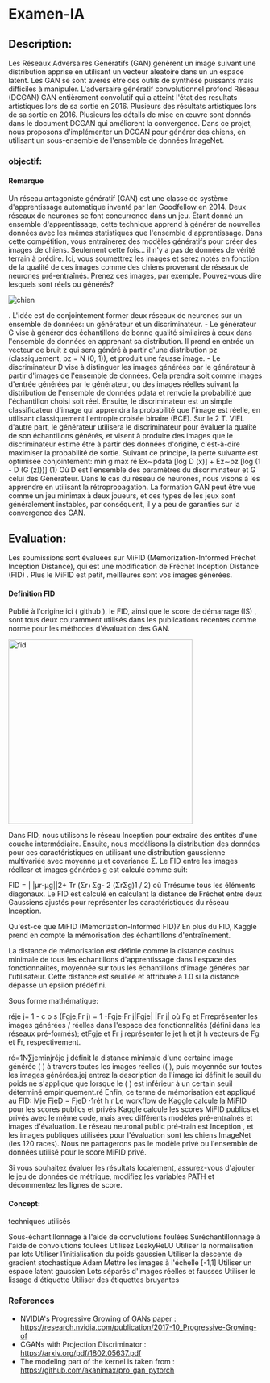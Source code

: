 # Examen-IA

## Description:

Les Réseaux Adversaires Génératifs (GAN) génèrent un image suivant une distribution apprise en utilisant un vecteur aleatoire dans un
un espace latent. Les GAN se sont avérés être des outils de synthèse puissants mais difficiles à manipuler. L'adversaire génératif convolutionnel profond
Réseau (DCGAN) GAN entièrement convolutif qui a atteint l'état des resultats artistiques lors de sa sortie en 2016. Plusieurs
des résultats artistiques lors de sa sortie en 2016. Plusieurs
les détails de mise en œuvre sont donnés dans le document DCGAN qui améliorent la convergence. Dans ce projet, nous proposons d'implémenter un DCGAN pour générer des chiens, en utilisant un sous-ensemble de l'ensemble de données ImageNet. 

###  objectif:

####  Remarque

Un réseau antagoniste génératif (GAN) est une classe de système d'apprentissage automatique inventé par Ian Goodfellow en 2014. Deux réseaux de neurones se font concurrence dans un jeu. Étant donné un ensemble d'apprentissage, cette technique apprend à générer de nouvelles données avec les mêmes statistiques que l'ensemble d'apprentissage.
Dans cette compétition, vous entraînerez des modèles génératifs pour créer des images de chiens. Seulement cette fois… il n'y a pas de données de vérité terrain à prédire. Ici, vous soumettrez les images et serez notés en fonction de la qualité de ces images comme des chiens provenant de réseaux de neurones pré-entraînés. Prenez ces images, par exemple. Pouvez-vous dire lesquels sont réels ou générés?

![chien](https://user-images.githubusercontent.com/72967454/100002925-9a920480-2dc5-11eb-8684-fc796f81a36c.jpg)

. L'idée est de conjointement former deux réseaux de neurones sur un ensemble de données: un générateur et un discriminateur. - Le générateur G vise à générer des échantillons de bonne qualité similaires à ceux dans l'ensemble de données en apprenant sa distribution. Il prend en entrée un vecteur de bruit z qui sera généré à partir d'une distribution pz (classiquement, pz = N (0, 1)), et produit une fausse image. - Le discriminateur D vise à distinguer les images générées par le générateur à partir d'images de l'ensemble de données. Cela prendra soit comme images d'entrée générées par le générateur, ou des images réelles suivant la distribution de l'ensemble de données pdata et renvoie la probabilité que l'échantillon choisi soit réel. Ensuite, le discriminateur est un simple classificateur d'image qui apprendra la probabilité que l'image est réelle, en utilisant classiquement l'entropie croisée binaire (BCE). Sur le 2 T. VIEL d'autre part, le générateur utilisera le discriminateur pour évaluer la qualité de son échantillons générés, et visent à produire des images que le discriminateur estime être à partir des données d'origine, c'est-à-dire maximiser la probabilité de sortie. Suivant ce principe, la perte suivante est optimisée conjointement: min g max ré Ex∼pdata [log D (x)] + Ez∼pz [log (1 - D (G (z)))] (1) Où D est l'ensemble des paramètres du discriminateur et G celui des Générateur. Dans le cas du réseau de neurones, nous visons à les apprendre en utilisant la rétropropagation. La formation GAN peut être vue comme un jeu minimax à deux joueurs, et ces types de les jeux sont généralement instables, par conséquent, il y a peu de garanties sur la convergence des GAN.

## Evaluation:
Les soumissions sont évaluées sur MiFID (Memorization-Informed Fréchet Inception Distance), qui est une modification de Fréchet Inception Distance (FID) .
Plus le MiFID est petit, meilleures sont vos images générées.


#### Definition FID

Publié à l'origine ici ( github ), le FID, ainsi que le score de démarrage (IS) , sont tous deux couramment utilisés dans les publications récentes comme norme pour les méthodes d'évaluation des GAN.


<img width="365" alt="fid" src="https://user-images.githubusercontent.com/72967454/100006259-83a1e100-2dca-11eb-96d1-afc09a378d8f.PNG">


Dans FID, nous utilisons le réseau Inception pour extraire des entités d'une couche intermédiaire. Ensuite, nous modélisons la distribution des données pour ces caractéristiques en utilisant une distribution gaussienne multivariée avec moyenne µ et covariance Σ. Le FID entre les images réellesr et images générées g est calculé comme suit:

FID = | |μr-μg||2+ Tr (Σr+Σg- 2 (ΣrΣg)1 / 2)
où Trrésume tous les éléments diagonaux. Le FID est calculé en calculant la distance de Fréchet entre deux Gaussiens ajustés pour représenter les caractéristiques du réseau Inception.

Qu'est-ce que MiFID (Memorization-Informed FID)?
En plus du FID, Kaggle prend en compte la mémorisation des échantillons d'entraînement.

La distance de mémorisation est définie comme la distance cosinus minimale de tous les échantillons d'apprentissage dans l'espace des fonctionnalités, moyennée sur tous les échantillons d'image générés par l'utilisateur. Cette distance est seuillée et attribuée à 1.0 si la distance dépasse un epsilon prédéfini.

Sous forme mathématique:

réje j= 1 - c o s (Fgje,Fr j) = 1 -Fgje⋅Fr j|Fgje| |Fr j|
où Fg et Frreprésenter les images générées / réelles dans l'espace des fonctionnalités (défini dans les réseaux pré-formés); etFgje et Fr j représenter le jet h et jt h vecteurs de Fg et Fr, respectivement.

ré=1N∑jeminjréje j
définit la distance minimale d'une certaine image générée ( ) à travers toutes les images réelles (( ), puis moyennée sur toutes les images générées.jej
entrez la description de l'image ici
définit le seuil du poids ne s'applique que lorsque le ( ) est inférieur à un certain seuil déterminé empiriquement.ré
Enfin, ce terme de mémorisation est appliqué au FID:
Mje FjeD = FjeD ⋅1rét h r
Le workflow de Kaggle calcule la MiFID pour les scores publics et privés
Kaggle calcule les scores MiFID publics et privés avec le même code, mais avec différents modèles pré-entraînés et images d'évaluation. Le réseau neuronal public pré-train est Inception , et les images publiques utilisées pour l'évaluation sont les chiens ImageNet (les 120 races). Nous ne partagerons pas le modèle privé ou l'ensemble de données utilisé pour le score MiFID privé.

Si vous souhaitez évaluer les résultats localement, assurez-vous d'ajouter le jeu de données de métrique, modifiez les variables PATH et décommentez les lignes de score.

####  Concept:
techniques utilisés

Sous-échantillonnage à l'aide de convolutions foulées
Suréchantillonnage à l'aide de convolutions foulées
Utilisez LeakyReLU
Utiliser la normalisation par lots
Utiliser l'initialisation du poids gaussien
Utiliser la descente de gradient stochastique Adam
Mettre les images à l'échelle [-1,1]
Utiliser un espace latent gaussien
Lots séparés d'images réelles et fausses
Utiliser le lissage d'étiquette
Utiliser des étiquettes bruyantes

### References

- NVIDIA's Progressive Growing of GANs paper : https://research.nvidia.com/publication/2017-10_Progressive-Growing-of
- CGANs with Projection Discriminator : https://arxiv.org/pdf/1802.05637.pdf
- The modeling part of the kernel is taken from : https://github.com/akanimax/pro_gan_pytorch
